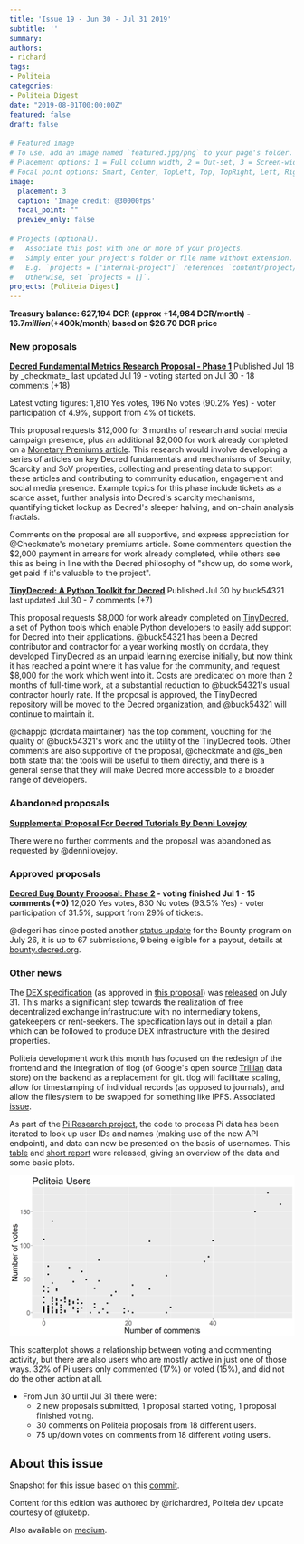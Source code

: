 ```yaml
---
title: 'Issue 19 - Jun 30 - Jul 31 2019'
subtitle: ''
summary: 
authors:
- richard
tags:
- Politeia
categories:
- Politeia Digest
date: "2019-08-01T00:00:00Z"
featured: false
draft: false

# Featured image
# To use, add an image named `featured.jpg/png` to your page's folder.
# Placement options: 1 = Full column width, 2 = Out-set, 3 = Screen-width
# Focal point options: Smart, Center, TopLeft, Top, TopRight, Left, Right, BottomLeft, Bottom, BottomRight
image:
  placement: 3
  caption: 'Image credit: @30000fps'
  focal_point: ""
  preview_only: false

# Projects (optional).
#   Associate this post with one or more of your projects.
#   Simply enter your project's folder or file name without extension.
#   E.g. `projects = ["internal-project"]` references `content/project/deep-learning/index.md`.
#   Otherwise, set `projects = []`.
projects: [Politeia Digest]
---
```

**Treasury balance: 627,194 DCR (approx +14,984 DCR/month) - $16.7 million (+$400k/month) based on $26.70 DCR price**

### New proposals

**[Decred Fundamental Metrics Research Proposal - Phase 1](https://proposals.decred.org/proposals/78b50f218106f5de40f9bd7f604b048da168f2afbec32c8662722b70d62e4d36)**
Published Jul 18 by \_checkmate\_ last updated Jul 19 - voting started on Jul 30 - 18 comments (+18)

Latest voting figures: 1,810 Yes votes, 196 No votes (90.2% Yes) - voter participation of 4.9%, support from 4% of tickets.

This proposal requests $12,000 for 3 months of research and social media campaign presence, plus an additional $2,000 for work already completed on a [Monetary Premiums article](https://medium.com/@_Checkmatey_/monetary-premiums-can-altcoins-compete-with-bitcoin-54c97a92c6d4). This research would involve developing a series of articles on key Decred fundamentals and mechanisms of Security, Scarcity and SoV properties, collecting and presenting data to support these articles and contributing to community education, engagement and social media presence. Example topics for this phase include tickets as a scarce asset, further analysis into Decred's scarcity mechanisms, quantifying ticket lockup as Decred's sleeper halving, and on-chain analysis fractals.

Comments on the proposal are all supportive, and express appreciation for @Checkmate's monetary premiums article. Some commenters question the $2,000 payment in arrears for work already completed, while others see this as being in line with the Decred philosophy of "show up, do some work, get paid if it's valuable to the project".

**[TinyDecred: A Python Toolkit for Decred](https://proposals.decred.org/proposals/20e967dad9e7398901decf3cfe0acf4e0853f6558a62607265c63fe791b8b124)**
Published Jul 30 by buck54321 last updated Jul 30 - 7 comments (+7)

This proposal requests $8,000 for work already completed on [TinyDecred](https://github.com/buck54321/tinydecred), a set of Python tools which enable Python developers to easily add support for Decred into their applications. @buck54321 has been a Decred contributor and contractor for a year working mostly on dcrdata, they developed TinyDecred as an unpaid learning exercise initially, but now think it has reached a point where it has value for the community, and request $8,000 for the work which went into it. Costs are predicated on more than 2 months of full-time work, at a substantial reduction to @buck54321's usual contractor hourly rate. If the proposal is approved, the TinyDecred repository will be moved to the Decred organization, and @buck54321 will continue to maintain it.

@chappjc (dcrdata maintainer) has the top comment, vouching for the quality of @buck54321's work and the utility of the TinyDecred tools. Other comments are also supportive of the proposal, @checkmate and @s_ben both state that the tools will be useful to them directly, and there is a general sense that they will make Decred more accessible to a broader range of developers.

### Abandoned proposals

**[Supplemental Proposal For Decred Tutorials By Denni Lovejoy](https://proposals.decred.org/proposals/d8d7ff7ad138ed322422aaa4d2a3e1c61f296ae56a2c2316cc5ecd10cf8dd8bd)**

There were no further comments and the proposal was abandoned as requested by @dennilovejoy.

### Approved proposals

**[Decred Bug Bounty Proposal: Phase 2](https://proposals.decred.org/proposals/073694ed82d34b2bfff51e35220e8052ad4060899b23bc25791a9383375cae70) - voting finished Jul  1 - 15 comments (+0)**
12,020 Yes votes, 830 No votes (93.5% Yes) - voter participation of 31.5%, support from 29% of tickets.

@degeri has since posted another [status update](https://twitter.com/degeri_crypto/status/1154776087374770176) for the Bounty program on July 26, it is up to 67 submissions, 9 being eligible for a payout, details at [bounty.decred.org](https://bounty.decred.org/).

### Other news

The [DEX specification](https://github.com/decred/dcrdex/) (as approved in [this proposal](https://proposals.decred.org/proposals/a4f2a91c8589b2e5a955798d6c0f4f77f2eec13b62063c5f4102c21913dcaf32)) was [released](https://twitter.com/decredproject/status/1156652694502817793?s=20) on July 31. This marks a significant step towards the realization of free decentralized exchange infrastructure with no intermediary tokens, gatekeepers or rent-seekers. The specification lays out in detail a plan which can be followed to produce DEX infrastructure with the desired properties. 

Politeia development work this month has focused on the redesign of the frontend and the integration of tlog (of Google's open source [Trillian](https://github.com/google/trillian) data store) on the backend as a replacement for git. tlog will facilitate scaling, allow for timestamping of individual records (as opposed to journals), and allow the filesystem to be swapped for something like IPFS. Associated [issue](https://github.com/decred/politeia/issues/947).

As part of the [Pi Research project](https://github.com/RichardRed0x/pi-research), the code to process Pi data has been iterated to look up user IDs and names (making use of the new API endpoint), and data can now be presented on the basis of usernames. This [table](https://github.com/RichardRed0x/pi-research/blob/master/data/comments-and-updown-votes/pi-users.csv) and [short report](https://github.com/RichardRed0x/pi-research/blob/master/analysis/comments-and-updown-votes/users-review.md) were released, giving an overview of the data and some basic plots.

![Scatterplot showing Pi user comments and votes](pi-users-votes-comments-scatterplot.png) 

This scatterplot shows a relationship between voting and commenting activity, but there are also users who are mostly active in just one of those ways. 32% of Pi users only commented (17%) or voted (15%), and did not do the other action at all.

- From Jun 30 until Jul 31 there were:
  * 2 new proposals submitted, 1 proposal started voting, 1 proposal finished voting.
  * 30 comments on Politeia proposals from 18 different users.
  *  75  up/down votes on comments from  18  different voting users.

## About this issue

Snapshot for this issue based on this [commit](https://github.com/decred-proposals/mainnet/commit/9d932f5f016a34a2c256555cedb364518319c7a4).

Content for this edition was authored by @richardred, Politeia dev update courtesy of @lukebp.

Also available on [medium](https://medium.com/@richardred/issue-19-june-30-july-31-2019-c591fcb79d98).

